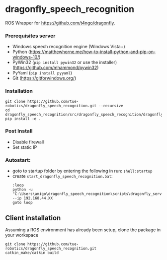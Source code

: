dragonfly_speech_recognition
============================

ROS Wrapper for https://github.com/t4ngo/dragonfly.

### Prerequisites server

- Windows speech recognition engine (Windows Vista+)
- Python (https://matthewhorne.me/how-to-install-python-and-pip-on-windows-10/)
- PyWin32 (`pip install pywin32` or use the installer) (https://github.com/mhammond/pywin32)
- PyYaml (`pip install pyyaml`)
- Git (https://gitforwindows.org/)

### Installation

    git clone https://github.com/tue-robotics/dragonfly_speech_recognition.git --recursive
    cd dragonfly_speech_recognition/src/dragonfly_speech_recognition/dragonfly
    pip install -e .

### Post Install
- Disable firewall
- Set static IP

### Autostart:
- goto to startup folder by entering the following in run: `shell:startup`
- create `start_dragonfly_speech_recognition.bat`:
    ```
    :loop
    python -u "C:\Users\amigo\dragonfly_speech_recognition\scripts\dragonfly_server" --ip 192.168.44.XX
    goto loop
    ```

## Client installation

Assuming a ROS environment has already been setup, clone the package in your workspace

    git clone https://github.com/tue-robotics/dragonfly_speech_recognition.git
    catkin_make/catkin build
